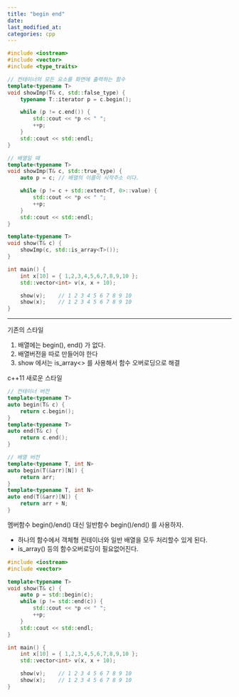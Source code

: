 ```yaml
---
title: "begin end"
date: 
last_modified_at: 
categories: cpp
---
```

```cpp
#include <iostream>
#include <vector>
#include <type_traits>

// 컨테이너의 모든 요소를 화면에 출력하는 함수
template<typename T>
void showImp(T& c, std::false_type) {
    typename T::iterator p = c.begin();

    while (p != c.end()) {
        std::cout << *p << " ";
        ++p;
    }
    std::cout << std::endl;
}

// 배열일 때
template<typename T>
void showImp(T& c, std::true_type) {
    auto p = c; // 배열의 이름이 시작주소 이다.

    while (p != c + std::extent<T, 0>::value) {
        std::cout << *p << " ";
        ++p;
    }
    std::cout << std::endl;
}

template<typename T>
void show(T& c) {
    showImp(c, std::is_array<T>());
}

int main() {
    int x[10] = { 1,2,3,4,5,6,7,8,9,10 };
    std::vector<int> v(x, x + 10);

    show(v);    // 1 2 3 4 5 6 7 8 9 10
    show(x);    // 1 2 3 4 5 6 7 8 9 10
}
```
---
기존의 스타일
1. 배열에는 begin(), end() 가 없다.
2. 배열버전을 따로 만들어야 한다
3. show 에서는 is_array<> 를 사용해서 함수 오버로딩으로 해결

c++11 새로운 스타일
```cpp
// 컨테이너 버전
template<typename T>
auto begin(T& c) {
    return c.begin();
}
template<typename T>
auto end(T& c) {
    return c.end();
}

// 배열 버전
template<typename T, int N>
auto begin(T(&arr)[N]) {
    return arr;
}
template<typename T, int N>
auto end(T(&arr)[N]) {
    return arr + N;
}
```
멤버함수 begin()/end() 대신 일반함수 begin()/end() 를 사용하자.
 - 하나의 함수에서 객체형 컨테이너와 일반 배열을 모두 처리할수 있게 된다.
 - is_array<T>() 등의 함수오버로딩이 필요없어진다.
```cpp
#include <iostream>
#include <vector>

template<typename T>
void show(T& c) {
    auto p = std::begin(c);
    while (p != std::end(c)) {
        std::cout << *p << " ";
        ++p;
    }
    std::cout << std::endl;
}

int main() {
    int x[10] = { 1,2,3,4,5,6,7,8,9,10 };
    std::vector<int> v(x, x + 10);

    show(v);    // 1 2 3 4 5 6 7 8 9 10
    show(x);    // 1 2 3 4 5 6 7 8 9 10
}
```
